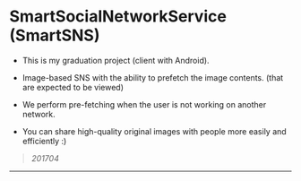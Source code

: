 SmartSocialNetworkService (SmartSNS)
===================

* This is my graduation project (client with Android).

* Image-based SNS with the ability to prefetch the image contents. (that are expected to be viewed)

* We perform pre-fetching when the user is not working on another network.

* You can share high-quality original images with people more easily and efficiently :)

> *201704*

*****
